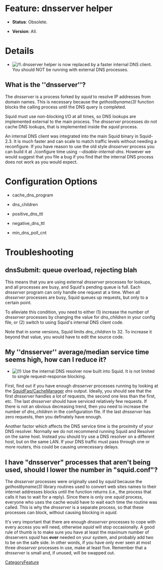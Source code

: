 # Feature: dnsserver helper

  - **Status**: Obsolete.

  - **Version**: All.

# Details

  - ![/\!\\](https://wiki.squid-cache.org/wiki/squidtheme/img/alert.png)
    dnsserver helper is now replaced by a faster internal DNS client.
    You should NOT be running with external DNS processes.

## What is the ''dnsserver''?

The *dnsserver* is a process forked by *squid* to resolve IP addresses
from domain names. This is necessary because the *gethostbyname(3)*
function blocks the calling process until the DNS query is completed.

Squid must use non-blocking I/O at all times, so DNS lookups are
implemented external to the main process. The *dnsserver* processes do
not cache DNS lookups, that is implemented inside the *squid* process.

An internal DNS client was integrated into the main Squid binary in
Squid-2.3. It is much faster and can scale to match traffic levels
without needing a reconfigure. If you have reason to use the old style
*dnsserver* process you can build it at ./configure time using
*--disable-internal-dns*. However we would suggest that you file a bug
if you find that the internal DNS process does not work as you would
expect.

# Configuration Options

  - cache\_dns\_program

  - dns\_children

  - positive\_dns\_ttl

  - negative\_dns\_ttl

  - min\_dns\_poll\_cnt

# Troubleshooting

## dnsSubmit: queue overload, rejecting blah

This means that you are using external *dnsserver* processes for
lookups, and all processes are busy, and Squid's pending queue is full.
Each *dnsserver* program can only handle one request at a time. When all
*dnsserver* processes are busy, Squid queues up requests, but only to a
certain point.

To alleviate this condition, you need to either (1) increase the number
of *dnsserver* processes by changing the value for *dns\_children* in
your config file, or (2) switch to using Squid's internal DNS client
code.

Note that in some versions, Squid limits *dns\_children* to 32. To
increase it beyond that value, you would have to edit the source code.

## My ''dnsserver'' average/median service time seems high, how can I reduce it?

  - ![(\!)](https://wiki.squid-cache.org/wiki/squidtheme/img/idea.png)
    Use the internal DNS resolver now built into Squid. It is not
    limited to single request-response blocking.

First, find out if you have enough *dnsserver* processes running by
looking at the
[SquidFaq/CacheManager](https://wiki.squid-cache.org/action/show/Features/Dnsserver/SquidFaq/CacheManager#)
*dns* output. Ideally, you should see that the first *dnsserver* handles
a lot of requests, the second one less than the first, etc. The last
*dnsserver* should have serviced relatively few requests. If there is
not an obvious decreasing trend, then you need to increase the number of
*dns\_children* in the configuration file. If the last *dnsserver* has
zero requests, then you definately have enough.

Another factor which affects the DNS service time is the proximity of
your DNS resolver. Normally we do not recommend running Squid and
Resolver on the same host. Instead you should try use a DNS resolver on
a different host, but on the same LAN. If your DNS traffic must pass
through one or more routers, this could be causing unnecessary delays.

## I have "dnsserver" processes that aren't being used, should I lower the number in "squid.conf"?

The *dnsserver* processes were originally used by *squid* because the
*gethostbyname(3)* library routines used to convert web sites names to
their internet addresses blocks until the function returns (i.e., the
process that calls it has to wait for a reply). Since there is only one
*squid* process, everyone who uses the cache would have to wait each
time the routine was called. This is why the *dnsserver* is a separate
process, so that these processes can block, without causing blocking in
*squid*.

It's very important that there are enough *dnsserver* processes to cope
with every access you will need, otherwise *squid* will stop
occasionally. A good rule of thumb is to make sure you have at least the
maximum number of dnsservers *squid* has **ever** needed on your system,
and probably add two to be on the safe side. In other words, if you have
only ever seen at most three *dnsserver* processes in use, make at least
five. Remember that a *dnsserver* is small and, if unused, will be
swapped out.

[CategoryFeature](https://wiki.squid-cache.org/action/show/Features/Dnsserver/CategoryFeature#)
